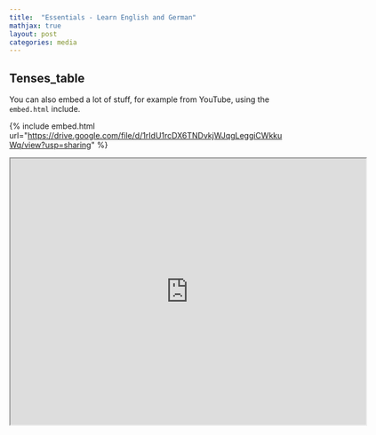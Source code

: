 ```yaml
---
title:  "Essentials - Learn English and German"
mathjax: true
layout: post
categories: media
---
```



## Tenses_table

You can also embed a lot of stuff, for example from YouTube, using the `embed.html` include.

{% include embed.html url="https://drive.google.com/file/d/1rIdU1rcDX6TNDvkjWJqgLeggiCWkkuWq/view?usp=sharing" %}

<iframe src="https://drive.google.com/file/d/1rIdU1rcDX6TNDvkjWJqgLeggiCWkkuWq/preview" width="640" height="480" allow="autoplay"></iframe>



